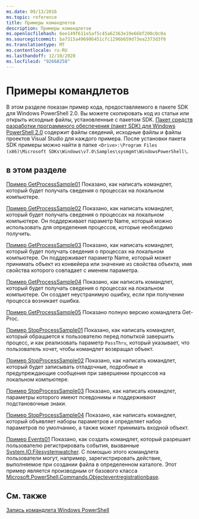 ```yaml
---
ms.date: 09/13/2016
ms.topic: reference
title: Примеры командлетов
description: Примеры командлетов
ms.openlocfilehash: 6ee149f611e5af5c45a62363e19e66bf200c0c0a
ms.sourcegitcommit: ba7315a496986451cfc1296b659d73ea2373d3f0
ms.translationtype: MT
ms.contentlocale: ru-RU
ms.lasthandoff: 12/10/2020
ms.locfileid: "92668258"
---
```

# <a name="cmdlet-samples"></a>Примеры командлетов

В этом разделе показан пример кода, предоставляемого в пакете SDK для Windows PowerShell 2.0. Вы можете скопировать код из статьи или открыть исходные файлы, установленные с пакетом SDK. [Пакет средств разработки программного обеспечения (пакет SDK) для Windows PowerShell 2.0](https://www.microsoft.com/download/details.aspx?id=2560) содержит файлы сведений, исходные файлы и файлы проектов Visual Studio для каждого примера. После установки пакета SDK примеры можно найти в папке `<Drive>:\Program Files (x86)\Microsoft SDKs\Windows\v7.0\Samples\sysmgmt\WindowsPowerShell\`.

## <a name="in-this-section"></a>в этом разделе

[Пример GetProcessSample01](./getprocesssample01-sample.md) Показано, как написать командлет, который будет получать сведения о процессах на локальном компьютере.

[Пример GetProcessSample02](./getprocesssample02-sample.md) Показано, как написать командлет, который будет получать сведения о процессах на локальном компьютере. Он поддерживает параметр Name, который можно использовать для определения процессов, которые необходимо получить.

[Пример GetProcessSample03](./getprocesssample03-sample.md) Показано, как написать командлет, который будет получать сведения о процессах на локальном компьютере. Он поддерживает параметр Name, который может принимать объект из конвейера или значение из свойства объекта, имя свойства которого совпадает с именем параметра.

[Пример GetProcessSample04](./getprocesssample04-sample.md) Показано, как написать командлет, который будет получать сведения о процессах на локальном компьютере. Он создает неустранимую ошибку, если при получении процесса возникает ошибка.

[Пример GetProcessSample05](./getprocesssample05-sample.md) Показано полную версию командлета Get-Proc.

[Пример StopProcessSample01](./stopprocesssample01-sample.md) Показано, как написать командлет, который обращается к пользователю перед попыткой завершить процесс, и как реализовать параметр `PassThru`, который указывает, что пользователь хочет, чтобы командлет возвращал объект.

[Пример StopProcessSample02](./stopprocesssample02-sample.md) Показано, как написать командлет, который будет записывать отладочные, подробные и предупреждающие сообщения при завершении процессов на локальном компьютере.

[Пример StopProcessSample03](./stopprocesssample03-sample.md) Показано, как написать командлет, параметры которого имеют псевдонимы и поддерживают подстановочные знаки.

[Пример StopProcessSample04](./stopprocesssample04-sample.md) Показано, как написать командлет, который объявляет наборы параметров и определяет набор параметров по умолчанию, а также может принимать входной объект.

[Пример Events01](./events01-sample.md) Показано, как создать командлет, который разрешает пользователю регистрировать события, вызванные [System.IO.Filesystemwatcher](/dotnet/api/System.IO.FileSystemWatcher). С помощью этого командлета пользователи могут, например, зарегистрировать действие, выполняемое при создании файла в определенном каталоге. Этот пример является производным от базового класса [Microsoft.PowerShell.Commands.Objecteventregistrationbase](/dotnet/api/Microsoft.PowerShell.Commands.ObjectEventRegistrationBase).

## <a name="see-also"></a>См. также

[Запись командлета Windows PowerShell](./writing-a-windows-powershell-cmdlet.md)
